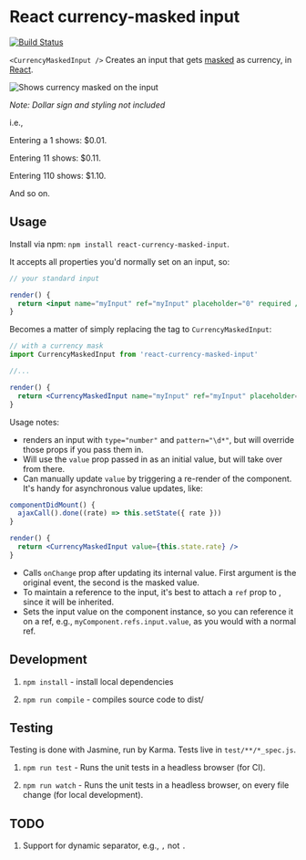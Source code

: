 # React currency-masked input

[![Build Status](https://travis-ci.org/ianmcnally/react-currency-masked-input.svg?branch=master)](https://travis-ci.org/imcnally/react-currency-masked-input)

`<CurrencyMaskedInput />` Creates an input that gets [masked](http://en.wikipedia.org/wiki/Input_mask) as currency, in [React](https://facebook.github.io/react).

![Shows currency masked on the input](https://raw.githubusercontent.com/imcnally/react-currency-masked-input/master/examples/masking-example.gif)

_Note: Dollar sign and styling not included_


i.e.,

Entering a 1 shows: $0.01.

Entering 11 shows: $0.11.

Entering 110 shows: $1.10.

And so on.

## Usage

Install via npm: `npm install react-currency-masked-input`.

It accepts all properties you'd normally set on an input, so:

```jsx
// your standard input

render() {
  return <input name="myInput" ref="myInput" placeholder="0" required />
}
```

Becomes a matter of simply replacing the tag to `CurrencyMaskedInput`:

```jsx
// with a currency mask
import CurrencyMaskedInput from 'react-currency-masked-input'

//...

render() {
  return <CurrencyMaskedInput name="myInput" ref="myInput" placeholder="0" required />
}
```

Usage notes:
- renders an input with `type="number"` and `pattern="\d*"`, but will override those props if you pass them in.
- Will use the `value` prop passed in as an initial value, but will take over from there.
- Can manually update `value` by triggering a re-render of the component. It's handy for asynchronous value updates, like:
```jsx
componentDidMount() {
  ajaxCall().done((rate) => this.setState({ rate }))
}

render() {
  return <CurrencyMaskedInput value={this.state.rate} />
}
```
- Calls `onChange` prop after updating its internal value. First argument is the original event, the second is the masked value.
- To maintain a reference to the input, it's best to attach a `ref` prop to <CurrencyMaskedInput>, since it will be inherited.
- Sets the input value on the component instance, so you can reference it on a ref, e.g., `myComponent.refs.input.value`, as you would with a normal ref.

## Development

1. `npm install` - install local dependencies

2. `npm run compile` - compiles source code to dist/

## Testing

Testing is done with Jasmine, run by Karma. Tests live in `test/**/*_spec.js`.

1. `npm run test` - Runs the unit tests in a headless browser (for CI).

2. `npm run watch` - Runs the unit tests in a headless browser, on every file change (for local development).

## TODO

1. Support for dynamic separator, e.g., `,` not `.`
